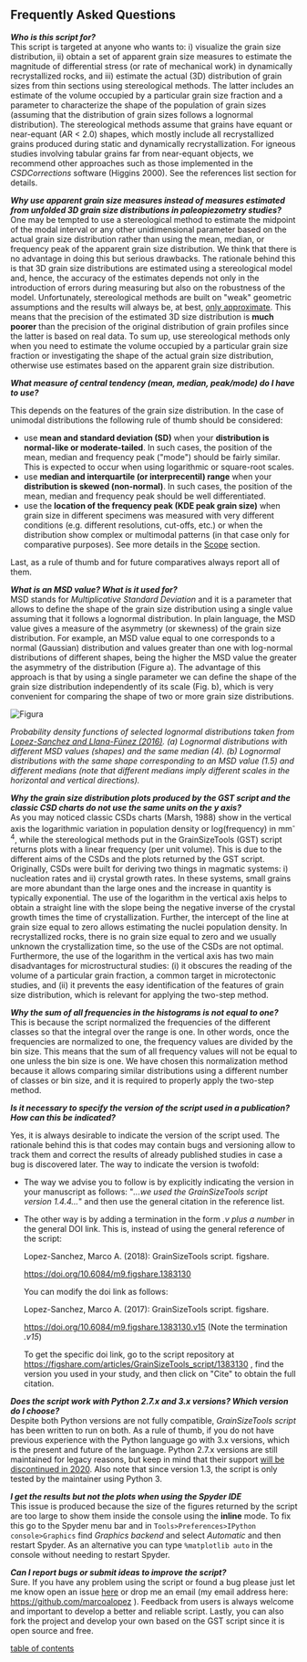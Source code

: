 Frequently Asked Questions
-------------

***Who is this script for?***  
This script is targeted at anyone who wants to: i) visualize the grain size distribution, ii) obtain a set of apparent grain size measures to estimate the magnitude of differential stress (or rate of mechanical work) in dynamically recrystallized rocks, and iii) estimate the actual (3D) distribution of grain sizes from thin sections using stereological methods. The latter includes an estimate of the volume occupied by a particular grain size fraction and a parameter to characterize the shape of the population of grain sizes (assuming that the distribution of grain sizes follows a lognormal distribution). The stereological methods assume that grains have equant or near-equant (AR < 2.0) shapes, which mostly include all recrystallized grains produced during static and dynamically recrystallization. For igneous studies involving tabular grains far from near-equant objects, we recommend other approaches such as those implemented in the *CSDCorrections* software (Higgins 2000). See the references list section for details.

***Why use apparent grain size measures instead of measures estimated from unfolded 3D grain size distributions in paleopiezometry studies?***  
One may be tempted to use a stereological method to estimate the midpoint of the modal interval or any other unidimensional parameter based on the actual grain size distribution rather than using the mean, median, or frequency peak of the apparent grain size distribution. We think that there is no advantage in doing this but serious drawbacks. The rationale behind this is that 3D grain size distributions are estimated using a stereological model and, hence, the accuracy of the estimates depends not only in the introduction of errors during measuring but also on the robustness of the model. Unfortunately, stereological methods are built on "weak" geometric assumptions and the results will always be, at best, [only approximate](http://doi.wiley.com/10.1111/j.1365-2818.1983.tb04255.x). This means that the precision of the estimated 3D size distribution is **much poorer** than the precision of the original distribution of grain profiles since the latter is based on real data. To sum up, use stereological methods only when you need to estimate the volume occupied by a particular grain size fraction or investigating the shape of the actual grain size distribution, otherwise use estimates based on the apparent grain size distribution.

***What measure of central tendency (mean, median, peak/mode) do I have to use?***

This depends on the features of the grain size distribution. In the case of unimodal distributions the following rule of thumb should be considered:

- use **mean and standard deviation (SD)** when your **distribution is normal-like or moderate-tailed**. In such cases, the position of the mean, median and frequency peak ("mode") should be fairly similar. This is expected to occur when using logarithmic or square-root scales.
- use **median and interquartile (or interprecentil) range** when your **distribution is skewed (non-normal)**. In such cases, the position of the mean, median and frequency peak should be well differentiated.
- use the **location of the frequency peak (KDE peak grain size)** when grain size in different specimens was measured with very different conditions (e.g. different resolutions, cut-offs, etc.) or when the distribution show complex or multimodal patterns (in that case only for comparative purposes). See more details in the [Scope](https://github.com/marcoalopez/GrainSizeTools/blob/master/DOCS/Scope.md) section.

Last, as a rule of thumb and for future comparatives always report all of them.

***What is an MSD value? What is it used for?***  
MSD stands for *Multiplicative Standard Deviation* and it is a parameter that allows to define the shape of the grain size distribution using a single value assuming that it follows a lognormal distribution. In plain language, the MSD value gives a measure of the asymmetry (or skewness) of the grain size distribution. For example, an MSD value equal to one corresponds to a normal (Gaussian) distribution and values greater than one with log-normal distributions of different shapes, being the higher the MSD value the greater the asymmetry of the distribution (Figure a). The advantage of this approach is that by using a single parameter we can define the shape of the grain size distribution independently of its scale (Fig. b), which is very convenient for comparing the shape of two or more grain size distributions.

![Figura](https://raw.githubusercontent.com/marcoalopez/GrainSizeTools/master/FIGURES/MSD_value.png)

*Probability density functions of selected lognormal distributions taken from [Lopez-Sanchez and Llana-Fúnez (2016)](http://www.sciencedirect.com/science/article/pii/S0191814116301778). (a) Lognormal distributions with different MSD values (shapes) and the same median (4). (b) Lognormal distributions with the same shape corresponding to an MSD value (1.5) and different medians (note that different medians imply different scales in the horizontal and vertical directions).*

***Why the grain size distribution plots produced by the GST script and the classic CSD charts do not use the same units on the y axis?***  
As you may noticed classic CSDs charts (Marsh, 1988) show in the vertical axis the logarithmic variation in population density or log(frequency) in mm<sup>-4</sup>, while the stereological methods put in the GrainSizeTools (GST) script returns plots with a linear frequency (per unit volume). This is due to the different aims of the CSDs and the plots returned by the GST script. Originally, CSDs were built for deriving two things in magmatic systems: i) nucleation rates and ii) crystal growth rates. In these systems, small grains are more abundant than the large ones and the increase in quantity is typically exponential. The use of the logarithm in the vertical axis helps to obtain a straight line with the slope being the negative inverse of the crystal growth times the time of crystallization. Further, the intercept of the line at grain size equal to zero allows estimating the nuclei population density. In recrystallized rocks, there is no grain size equal to zero and we usually unknown the crystallization time, so the use of the CSDs are not optimal. Furthermore, the use of the logarithm in the vertical axis has two main disadvantages for microstructural studies: (i) it obscures the reading of the volume of a particular grain fraction, a common target in microtectonic studies, and (ii) it prevents the easy identification of the features of grain size distribution, which is relevant for applying the two-step method.

***Why the sum of all frequencies in the histograms is not equal to one?***  
This is because the script normalized the frequencies of the different classes so that the integral over the range is one. In other words, once the frequencies are normalized to one, the frequency values are divided by the bin size. This means that the sum of all frequency values will not be equal to one unless the bin size is one. We have chosen this normalization method because it allows comparing similar distributions using a different number of classes or bin size, and it is required to properly apply the two-step method.

***Is it necessary to specify the version of the script used in a publication? How can this be indicated?***  

Yes, it is always desirable to indicate the version of the script used. The rationale behind this is that codes may contain bugs and versioning allow to track them and correct the results of already published studies in case a bug is discovered later. The way to indicate the version is twofold:

- The  way we advise you to follow is by explicitly indicating the version in your manuscript as follows: "*...we used the GrainSizeTools script version 1.4.4...*" and then use the general citation in the reference list.

- The other way is by adding a termination in the form *.v plus a number* in the general DOI link. This is, instead of using the general reference of the script:

  Lopez-Sanchez, Marco A. (2018): GrainSizeTools script. figshare.

  https://doi.org/10.6084/m9.figshare.1383130

  You can modify the doi link as follows:

  Lopez-Sanchez, Marco A. (2017): GrainSizeTools script. figshare.

  https://doi.org/10.6084/m9.figshare.1383130.v15 (Note the termination *.v15*)

  To get the specific doi link, go to the script repository at https://figshare.com/articles/GrainSizeTools_script/1383130 , find the version you used in your study, and then click on "Cite" to obtain the full citation.

***Does the script work with Python 2.7.x and 3.x versions? Which version do I choose?***  
Despite both Python versions are not fully compatible, *GrainSizeTools script* has been written to run on both. As a rule of thumb, if you do not have previous experience with the Python language go with 3.x versions, which is the present and future of the language. Python 2.7.x versions are still maintained for legacy reasons, but keep in mind that their support [will be discontinued in 2020](https://pythonclock.org/). Also note that since version 1.3, the script is only tested by the maintainer using Python 3. 

***I get the results but not the plots when using the Spyder IDE***  
This issue is produced because the size of the figures returned by the script are too large to show them inside the console using the **inline** mode. To fix this go to the Spyder menu bar and in  ```Tools>Preferences>IPython console>Graphics``` find *Graphics backend* and select *Automatic* and then restart Spyder. As an alternative you can type ``%matplotlib auto`` in the console without needing to restart Spyder.

***Can I report bugs or submit ideas to improve the script?***  
Sure. If you have any problem using the script or found a bug please just let me know open an issue [here](https://github.com/marcoalopez/GrainSizeTools/issues) or drop me an email (my email address here: https://github.com/marcoalopez ). Feedback from users is always welcome and important to develop a better and reliable script. Lastly, you can also fork the project and develop your own based on the GST script since it is open source and free.

[table of contents](https://github.com/marcoalopez/GrainSizeTools/blob/master/DOCS/tableOfContents.md)
